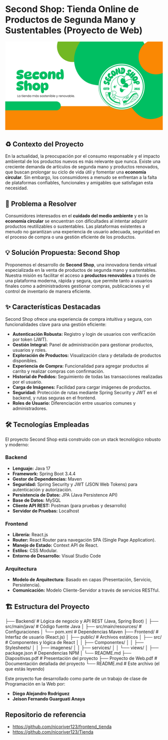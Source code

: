 # Second Shop: Tienda Online de Productos de Segunda Mano y Sustentables (Proyecto de Web)

![Second Shop Logo/Banner Placeholder](https://github.com/JeiGeek/Proyecto_tienda/blob/master/Frontend/src/imagenes/20.jpg)

## ♻️ Contexto del Proyecto

En la actualidad, la preocupación por el consumo responsable y el impacto ambiental de los productos nuevos es más relevante que nunca. Existe una creciente demanda de artículos de segunda mano y productos renovados, que buscan prolongar su ciclo de vida útil y fomentar una **economía circular**. Sin embargo, los consumidores a menudo se enfrentan a la falta de plataformas confiables, funcionales y amigables que satisfagan esta necesidad.

## 🎯 Problema a Resolver

Consumidores interesados en el **cuidado del medio ambiente** y en la **economía circular** se encuentran con dificultades al intentar adquirir productos reutilizables o sustentables. Las plataformas existentes a menudo no garantizan una experiencia de usuario adecuada, seguridad en el proceso de compra o una gestión eficiente de los productos.

## 💡 Solución Propuesta: Second Shop

Proponemos el desarrollo de **Second Shop**, una innovadora tienda virtual especializada en la venta de productos de segunda mano y sustentables. Nuestra misión es facilitar el acceso a **productos renovables** a través de una plataforma moderna, rápida y segura, que permite tanto a usuarios finales como a administradores gestionar compras, publicaciones y el control de inventario de manera eficiente.

## ✨ Características Destacadas

Second Shop ofrece una experiencia de compra intuitiva y segura, con funcionalidades clave para una gestión eficiente:

* **Autenticación Robusta:** Registro y login de usuarios con verificación por token (JWT).
* **Gestión Integral:** Panel de administración para gestionar productos, usuarios y roles.
* **Exploración de Productos:** Visualización clara y detallada de productos disponibles.
* **Experiencia de Compra:** Funcionalidad para agregar productos al carrito y realizar compras con confirmación.
* **Historial de Pedidos:** Seguimiento de todas las transacciones realizadas por el usuario.
* **Carga de Imágenes:** Facilidad para cargar imágenes de productos.
* **Seguridad:** Protección de rutas mediante Spring Security y JWT en el backend, y rutas seguras en el frontend.
* **Roles de Usuario:** Diferenciación entre usuarios comunes y administradores.

## 🛠️ Tecnologías Empleadas

El proyecto Second Shop está construido con un stack tecnológico robusto y moderno:

### Backend
* **Lenguaje:** Java 17
* **Framework:** Spring Boot 3.4.4
* **Gestor de Dependencias:** Maven
* **Seguridad:** Spring Security y JWT (JSON Web Tokens) para autenticación y autorización.
* **Persistencia de Datos:** JPA (Java Persistence API)
* **Base de Datos:** MySQL
* **Cliente API REST:** Postman (para pruebas y desarrollo)
* **Servidor de Pruebas:** Localhost

### Frontend
* **Librería:** React.js
* **Router:** React Router para navegación SPA (Single Page Application).
* **Manejo de Estado:** Context API de React.
* **Estilos:** CSS Modular.
* **Entorno de Desarrollo:** Visual Studio Code

### Arquitectura
* **Modelo de Arquitectura:** Basado en capas (Presentación, Servicio, Persistencia).
* **Comunicación:** Modelo Cliente-Servidor a través de servicios RESTful.

## 🏗️ Estructura del Proyecto
├── Backend/                    # Lógica de negocio y API REST (Java, Spring Boot)
│   ├── src/main/java/          # Código fuente Java
│   ├── src/main/resources/     # Configuraciones
│   └── pom.xml                 # Dependencias Maven
├── Frontend/                   # Interfaz de usuario (React.js)
│   ├── public/                 # Archivos estáticos
│   ├── src/                    # Componentes y lógica de React
│   │   ├── Componentes/
│   │   ├── Stylesheets/
│   │   ├── imagenes/
│   │   ├── services/
│   │   └── views/
│   ├── package.json            # Dependencias NPM
│   └── README.md
├── Diapositivas.pdf            # Presentación del proyecto
├── Proyecto de Web.pdf         # Documentación detallada del proyecto
└── README.md                   # Este archivo (el que estás leyendo)

Este proyecto fue desarrollado como parte de un trabajo de clase de Programación en la Web por:

* **Diego Alejandro Rodriguez**
* **Jeison Fernando Guarguati Anaya**

## Repositorio de referencia
* https://github.com/nicoriver123/frontend_tienda
* https://github.com/nicoriver123/Tienda
